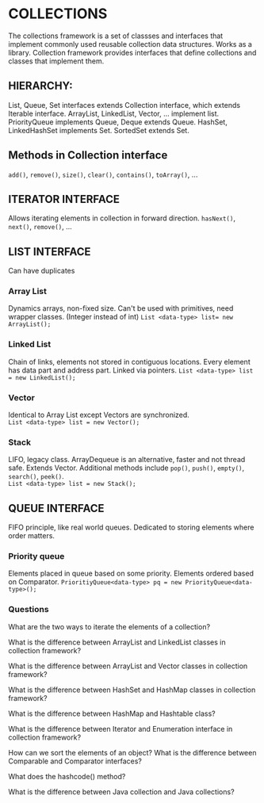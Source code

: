# COLLECTIONS

The collections framework is a set of classses and interfaces that implement commonly used reusable collection data structures. Works as a library. Collection framework provides interfaces that define collections and classes that implement them. 

## HIERARCHY:

List, Queue, Set interfaces extends Collection interface, which extends Iterable interface.
ArrayList, LinkedList, Vector, ... implement list.
PriorityQueue implements Queue, Deque extends Queue.
HashSet, LinkedHashSet implements Set. SortedSet extends Set.

## Methods in Collection interface
`add()`, `remove()`, `size()`, `clear()`, `contains()`, `toArray()`, ...

## ITERATOR INTERFACE
Allows iterating elements in collection in forward direction. 
`hasNext()`, `next()`, `remove()`, ...


## LIST INTERFACE
Can have duplicates

### Array List
Dynamics arrays, non-fixed size. Can't be used with primitives, need wrapper classes. (Integer instead of int)
`List <data-type> list= new ArrayList();`  

### Linked List
Chain of links, elements not stored in contiguous locations. Every element has data part and address part. Linked via pointers.	
`List <data-type> list = new LinkedList();`

### Vector
Identical to Array List except Vectors are synchronized. 	
`List <data-type> list = new Vector();`  


### Stack
LIFO, legacy class. ArrayDequeue is an alternative, faster and not thread safe. 
Extends Vector. Additional methods include `pop()`, `push()`, `empty()`, `search()`, `peek()`. 	
`List <data-type> list = new Stack(); `


## QUEUE INTERFACE
FIFO principle, like real world queues. Dedicated to storing elements where order matters.

### Priority queue 
Elements placed in queue based on some priority. Elements ordered based on Comparator. 
`PrioritiyQueue<data-type> pq = new PriorityQueue<data-type>();`


### Questions
What are the two ways to iterate the elements of a collection?

What is the difference between ArrayList and LinkedList classes in collection framework?

What is the difference between ArrayList and Vector classes in collection framework?

What is the difference between HashSet and HashMap classes in collection framework?

What is the difference between HashMap and Hashtable class?

What is the difference between Iterator and Enumeration interface in collection framework?

How can we sort the elements of an object? What is the difference between Comparable and Comparator interfaces?

What does the hashcode() method?

What is the difference between Java collection and Java collections?